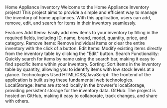 Home Appliance Inventory
Welcome to the Home Appliance Inventory project! This project aims to provide a simple and efficient way to manage the inventory of home appliances. With this application, users can add, remove, edit, and search for items in their inventory seamlessly.

Features
Add Items: Easily add new items to your inventory by filling in the required fields, including ID, name, brand, model, quantity, price, and category.
Remove Items: Remove individual items or clear the entire inventory with the click of a button.
Edit Items: Modify existing items directly from the inventory table by clicking the "Edit" button.
Search Functionality: Quickly search for items by name using the search bar, making it easy to find specific items within your inventory.
Sorting: Sort items in the inventory table by quantity, allowing you to identify items with low stock levels at a glance.
Technologies Used
HTML/CSS/JavaScript: The frontend of the application is built using these fundamental web technologies.
LocalStorage: Items are stored locally in the browser's localStorage, providing persistent storage for the inventory data.
GitHub: The project is hosted on GitHub, making it easy to collaborate, track changes, and share with others.
